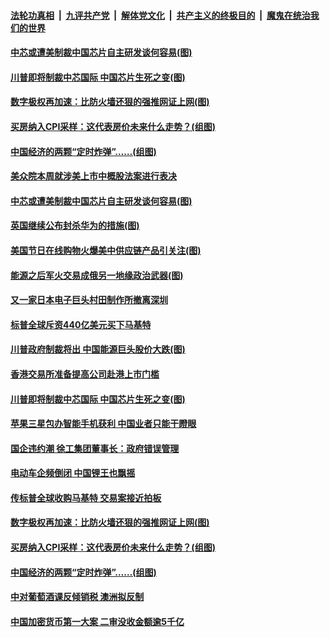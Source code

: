 ####  [法轮功真相](../../../../basic/blob/master/README.md?t=12012131) &nbsp;|&nbsp; [九评共产党](../../../../9ping.md/blob/master/README.md?t=12012131) &nbsp;|&nbsp; [解体党文化](../../../../jtdwh.md/blob/master/README.md?t=12012131)  &nbsp;|&nbsp; [共产主义的终极目的](../../../../gczydzjmd.md/blob/master/README.md?t=12012131) &nbsp;|&nbsp; [魔鬼在统治我们的世界](../../../../mgztzwmdsj.md/blob/master/README.md?t=12012131) 

#### [中芯或遭美制裁中国芯片自主研发谈何容易(图)](../pages/p5/954305.md?t=12012131) 


#### [川普即将制裁中芯国际 中国芯片生死之变(图)](../pages/p5/954247.md?t=12012131) 

#### [数字极权再加速：比防火墙还狠的强推网证上网(图)](../pages/p5/954181.md?t=12012131) 

#### [买房纳入CPI采样：这代表房价未来什么走势？(组图)](../pages/p5/954175.md?t=12012131) 

#### [中国经济的两颗“定时炸弹”……(组图)](../pages/p5/954178.md?t=12012131) 

#### [美众院本周就涉美上市中概股法案进行表决](../pages/p5/954351.md?t=12012131) 

#### [中芯或遭美制裁中国芯片自主研发谈何容易(图)](../pages/p5/954305.md?t=12012131) 

#### [英国继续公布封杀华为的措施(图)](../pages/p5/954298.md?t=12012131) 

#### [美国节日在线购物火爆美中供应链产品引关注(图)](../pages/p5/954292.md?t=12012131) 

#### [能源之后军火交易成俄另一地缘政治武器(图)](../pages/p5/954290.md?t=12012131) 


#### [又一家日本电子巨头村田制作所撤离深圳](../pages/p5/954264.md?t=12012131) 

#### [标普全球斥资440亿美元买下马基特](../pages/p5/954259.md?t=12012131) 

#### [川普政府制裁将出 中国能源巨头股价大跌(图)](../pages/p5/954255.md?t=12012131) 

#### [香港交易所准备提高公司赴港上市门槛](../pages/p5/954249.md?t=12012131) 

#### [川普即将制裁中芯国际 中国芯片生死之变(图)](../pages/p5/954247.md?t=12012131) 

#### [苹果三星包办智能手机获利 中国业者只能干瞪眼](../pages/p5/954241.md?t=12012131) 

#### [国企违约潮 徐工集团董事长：政府错误管理](../pages/p5/954238.md?t=12012131) 

#### [电动车企频倒闭 中国锂王也飘摇](../pages/p5/954234.md?t=12012131) 

#### [传标普全球收购马基特 交易案接近拍板](../pages/p5/954228.md?t=12012131) 

#### [数字极权再加速：比防火墙还狠的强推网证上网(图)](../pages/p5/954181.md?t=12012131) 

#### [买房纳入CPI采样：这代表房价未来什么走势？(组图)](../pages/p5/954175.md?t=12012131) 

#### [中国经济的两颗“定时炸弹”……(组图)](../pages/p5/954178.md?t=12012131) 

#### [中对葡萄酒课反倾销税 澳洲拟反制](../pages/p5/954156.md?t=12012131) 

#### [中国加密货币第一大案 二审没收金额逾5千亿](../pages/p5/954155.md?t=12012131) 

